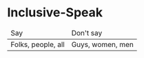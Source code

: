 # Inclusive-Speak

<table> 
<thead> 
	<tr> 
		<td> Say </td>
		<td> Don't say </td>
	</tr>
</thead>

<tbody> 
	<tr>
		<td> Folks, people, all</td>
		<td> Guys, women, men</td>
	</tr>
</tbody>


</table>
